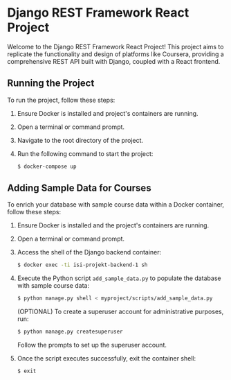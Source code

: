 # Django REST Framework React Project

Welcome to the Django REST Framework React Project! This project aims to replicate the functionality and design of platforms like Coursera, providing a comprehensive REST API built with Django, coupled with a React frontend.

## Running the Project

To run the project, follow these steps:

1. Ensure Docker is installed and project's containers are running.

2. Open a terminal or command prompt.

3. Navigate to the root directory of the project.

4. Run the following command to start the project:

   ```bash
   $ docker-compose up

## Adding Sample Data for Courses

To enrich your database with sample course data within a Docker container, follow these steps:

1. Ensure Docker is installed and the project's containers are running.

2. Open a terminal or command prompt.

3. Access the shell of the Django backend container:

   ```bash
   $ docker exec -ti isi-projekt-backend-1 sh
   ```

4. Execute the Python script `add_sample_data.py` to populate the database with sample course data:

   ```bash
   $ python manage.py shell < myproject/scripts/add_sample_data.py
   ```

   (OPTIONAL) To create a superuser account for administrative purposes, run:

   ```bash
   $ python manage.py createsuperuser
   ```

   Follow the prompts to set up the superuser account.

5. Once the script executes successfully, exit the container shell:

   ```bash
   $ exit
   ```
